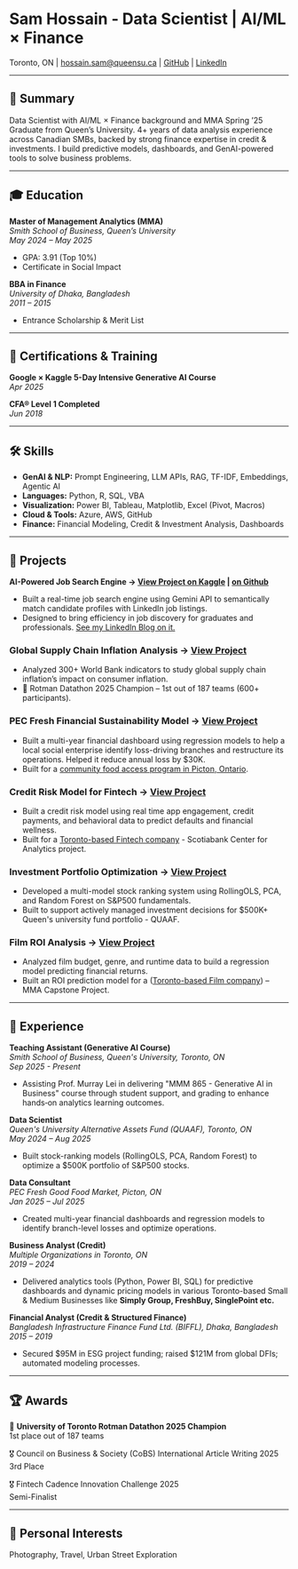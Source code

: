 # Sam Hossain - Data Scientist | AI/ML × Finance
Toronto, ON | hossain.sam@queensu.ca | [GitHub](https://github.com/SamHossain2025) | [LinkedIn](https://www.linkedin.com/in/hossainsam)

---

## 🌟 Summary  
Data Scientist with AI/ML × Finance background and MMA Spring ’25 Graduate from Queen’s University. 4+ years of data analysis experience across Canadian SMBs, backed by strong finance expertise in credit & investments. I build predictive models, dashboards, and GenAI-powered tools to solve business problems.

---

## 🎓 Education  
**Master of Management Analytics (MMA)**  
*Smith School of Business, Queen’s University*  
*May 2024 – May 2025*  
- GPA: 3.91 (Top 10%)  
- Certificate in Social Impact  

**BBA in Finance**  
*University of Dhaka, Bangladesh*  
*2011 – 2015*  
- Entrance Scholarship & Merit List

---

## 🧠 Certifications & Training  
**Google × Kaggle 5-Day Intensive Generative AI Course**  
*Apr 2025*  

**CFA® Level 1 Completed**  
*Jun 2018*  

---

## 🛠️ Skills  
- **GenAI & NLP:** Prompt Engineering, LLM APIs, RAG, TF-IDF, Embeddings, Agentic AI  
- **Languages:** Python, R, SQL, VBA  
- **Visualization:** Power BI, Tableau, Matplotlib, Excel (Pivot, Macros)  
- **Cloud & Tools:** Azure, AWS, GitHub  
- **Finance:** Financial Modeling, Credit & Investment Analysis, Dashboards

---

## 🚀 Projects

**AI-Powered Job Search Engine → [View Project on Kaggle](https://www.kaggle.com/code/hossainsam/ai-powered-data-scientist-job-search-engine) | [on Github](https://github.com/SamHossain2025/Job-Search-Engine)**
- Built a real-time job search engine using Gemini API to semantically match candidate profiles with LinkedIn job listings. 
- Designed to bring efficiency in job discovery for graduates and professionals. [See my LinkedIn Blog on it.](https://www.linkedin.com/pulse/turning-learning-action-my-genai-capstone-project-job-hossain-mma-r3x2c/)

### Global Supply Chain Inflation Analysis → [View Project](https://github.com/SamHossain2025/Supply-Chain-Inflation-World-Bank-Data-Analysis)
- Analyzed 300+ World Bank indicators to study global supply chain inflation’s impact on consumer inflation.
- 🥇 Rotman Datathon 2025 Champion – 1st out of 187 teams (600+ participants).

### PEC Fresh Financial Sustainability Model → [View Project](https://github.com/SamHossain2025/Food-Social-Enterprise-Financial-Analysis)
- Built a multi-year financial dashboard using regression models to help a local social enterprise identify loss-driving branches and restructure its operations. Helped it reduce annual loss by $30K.
- Built for a [community food access program in Picton, Ontario](https://pelc.ca/food-market/). 

### Credit Risk Model for Fintech → [View Project](https://github.com/SamHossain2025/Credit-Score-Risk-Model)
- Built a credit risk model using real time app engagement, credit payments, and behavioral data to predict defaults and financial wellness.
- Built for a [Toronto-based Fintech company](myparachute.co) - Scotiabank Center for Analytics project.

### Investment Portfolio Optimization → [View Project](https://github.com/SamHossain2025/Investment-Portfolio-Optimization)
- Developed a multi-model stock ranking system using RollingOLS, PCA, and Random Forest on S&P500 fundamentals.
- Built to support actively managed investment decisions for $500K+ Queen's university fund portfolio - QUAAF.

### Film ROI Analysis → [View Project](https://github.com/SamHossain2025/Film-ROI-Analysis)
- Analyzed film budget, genre, and runtime data to build a regression model predicting financial returns.
- Built an ROI prediction model for a ([Toronto-based Film company](https://level.film/)) – MMA Capstone Project.

---

## 💼 Experience  

**Teaching Assistant (Generative AI Course)**  
*Smith School of Business, Queen's University, Toronto, ON*  
*Sep 2025 - Present*  
- Assisting Prof. Murray Lei in delivering "MMM 865 - Generative AI in Business" course through student support, and grading to enhance hands‑on analytics learning outcomes.

**Data Scientist**  
*Queen's University Alternative Assets Fund (QUAAF), Toronto, ON*  
*May 2024 – Aug 2025*  
- Built stock-ranking models (RollingOLS, PCA, Random Forest) to optimize a $500K portfolio of S&P500 stocks.  

**Data Consultant**  
*PEC Fresh Good Food Market, Picton, ON*  
*Jan 2025 – Jul 2025*  
- Created multi-year financial dashboards and regression models to identify branch-level losses and optimize operations.

**Business Analyst (Credit)**  
*Multiple Organizations in Toronto, ON*  
*2019 – 2024*  
- Delivered analytics tools (Python, Power BI, SQL) for predictive dashboards and dynamic pricing models in various Toronto-based Small & Medium Businesses like **Simply Group, FreshBuy, SinglePoint etc.**

**Financial Analyst (Credit & Structured Finance)**  
*Bangladesh Infrastructure Finance Fund Ltd. (BIFFL), Dhaka, Bangladesh*  
*2015 – 2019*  
- Secured $95M in ESG project funding; raised $121M from global DFIs; automated modeling processes.

---
## 🏆 Awards  

🥇 **University of Toronto Rotman Datathon 2025 Champion**  
1st place out of 187 teams  

🎖️ Council on Business & Society (CoBS) International Article Writing 2025  
3rd Place  

🎖️ Fintech Cadence Innovation Challenge 2025  
Semi-Finalist  

---

## 📸 Personal Interests  
Photography, Travel, Urban Street Exploration
